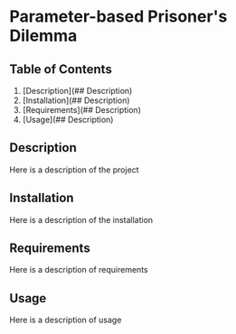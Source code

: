 # Parameter-based Prisoner's Dilemma

## Table of Contents

1. [Description](## Description)
2. [Installation](## Description)
3. [Requirements](## Description)
4. [Usage](## Description)

## Description

Here is a description of the project

## Installation

Here is a description of the installation

## Requirements 

Here is a description of requirements

## Usage

Here is a description of usage
